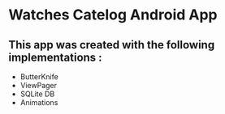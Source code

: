 # Watches Catelog Android App

## This app was created with the following implementations : 

* ButterKnife
* ViewPager
* SQLite DB
* Animations
